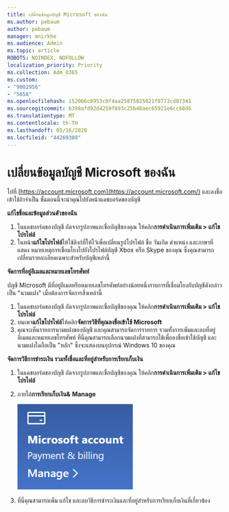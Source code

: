 ```yaml
---
title: เปลี่ยนข้อมูลบัญชี Microsoft ของฉัน
ms.author: pebaum
author: pebaum
manager: mnirkhe
ms.audience: Admin
ms.topic: article
ROBOTS: NOINDEX, NOFOLLOW
localization_priority: Priority
ms.collection: Adm_O365
ms.custom:
- "9002956"
- "5658"
ms.openlocfilehash: 152066c0953c0f4aa25875025021f8773cd87341
ms.sourcegitcommit: b398afd92d4259f893c25b48aec65921e6cc68d6
ms.translationtype: MT
ms.contentlocale: th-TH
ms.lasthandoff: 05/16/2020
ms.locfileid: "44269388"
---
```

# <a name="change-my-microsoft-account-information"></a>เปลี่ยนข้อมูลบัญชี Microsoft ของฉัน

ไปที่ [https://account.microsoft.com](https://account.microsoft.com/) และลงชื่อเข้าใช้ถ้าจําเป็น ขั้นตอนนี้จะนําคุณไปยังหน้าแดชบอร์ดของบัญชี  

**แก้ไขชื่อและข้อมูลส่วนตัวของฉัน**

1. ในแดชบอร์ดของบัญชี ถัดจากรูปภาพและชื่อบัญชีของคุณ ให้คลิก**การดําเนินการเพิ่มเติม > แก้ไขโปรไฟล์**
2. ในหน้า**แก้ไขโปรไฟล์**ให้ใช้ลิงก์ที่ให้ไว้เพื่อเปลี่ยนรูปโปรไฟล์ ชื่อ วันเกิด ตําแหน่ง และภาษาที่แสดง หมายเหตุการเชื่อมโยงไปยังโปรไฟล์บัญชี Xbox หรือ Skype ของคุณ ซึ่งคุณสามารถเปลี่ยนรายละเอียดเฉพาะสําหรับบัญชีเหล่านี้

**จัดการที่อยู่อีเมลและหมายเลขโทรศัพท์**

บัญชี Microsoft มีที่อยู่อีเมลหรือหมายเลขโทรศัพท์อย่างน้อยหนึ่งรายการที่เชื่อมโยงกับบัญชีดังกล่าวเป็น "นามแฝง" เมื่อต้องการจัดการสิ่งเหล่านี้

1. ในแดชบอร์ดของบัญชี ถัดจากรูปภาพและชื่อบัญชีของคุณ ให้คลิก**การดําเนินการเพิ่มเติม > แก้ไขโปรไฟล์**
2. บนเพจ**แก้ไขโปรไฟล์**ให้คลิก**จัดการวิธีที่คุณลงชื่อเข้าใช้ Microsoft** 
3. คุณจะเห็นรายการนามแฝงของบัญชี และคุณสามารถจัดการรายการ รวมทั้งการเพิ่มและลบที่อยู่อีเมลและหมายเลขโทรศัพท์ ที่นี่คุณสามารถเลือกนามแฝงที่สามารถใช้เพื่อลงชื่อเข้าใช้บัญชี และนามแฝงใดถือเป็น "หลัก" ซึ่งจะแสดงบนอุปกรณ์ Windows 10 ของคุณ

**จัดการวิธีการชําระเงิน รวมทั้งชื่อและที่อยู่สําหรับการเรียกเก็บเงิน** 

1. ในแดชบอร์ดของบัญชี ถัดจากรูปภาพและชื่อบัญชีของคุณ ให้คลิก**การดําเนินการเพิ่มเติม > แก้ไขโปรไฟล์**
2. ภายใต้**การเรียกเก็บเงิน&** **Manage**

    ![จัดการการชําระเงินและการเรียกเก็บเงิน](media/manage-account.png)

3. ที่นี่คุณสามารถเพิ่ม แก้ไข และลบวิธีการชําระเงินและที่อยู่สําหรับการเรียกเก็บเงินที่เกี่ยวข้อง 
